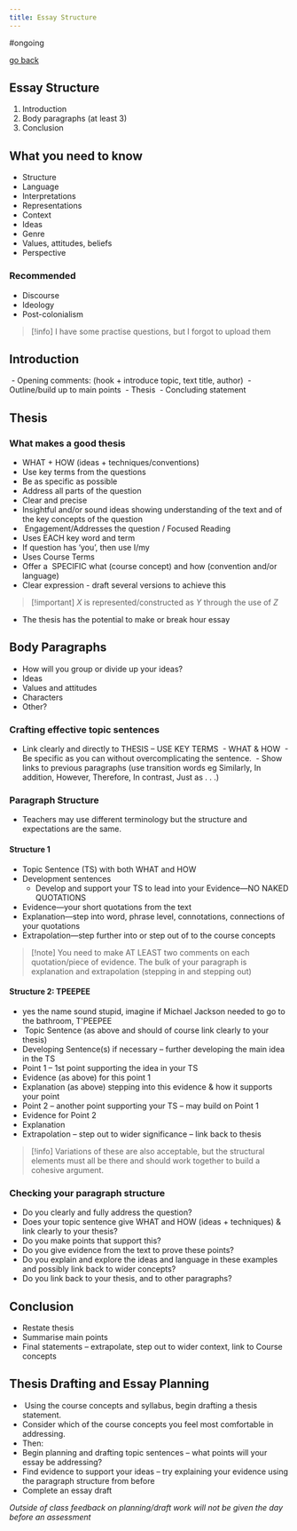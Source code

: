 ```yaml
---
title: Essay Structure
---
```

#ongoing

[go back](11Subjects/11Literature)

## Essay Structure
1. Introduction
2. Body paragraphs (at least 3)
3.  Conclusion

## What you need to know
- Structure
- Language
- Interpretations
- Representations
- Context
- Ideas
- Genre 
- Values, attitudes, beliefs
- Perspective

### Recommended
- Discourse
- Ideology
- Post-colonialism

> [!info] I have some practise questions, but I forgot to upload them


## Introduction
 - Opening comments: (hook + introduce topic, text title, author)
 - Outline/build up to main points 
 - Thesis
 - Concluding statement


## Thesis
### What makes a good thesis
- WHAT + HOW (ideas + techniques/conventions)
- Use key terms from the questions
- Be as specific as possible
- Address all parts of the question
- Clear and precise
- Insightful and/or sound ideas showing understanding of the text and of the key concepts of the question
-  Engagement/Addresses the question / Focused Reading
- ­Uses EACH key word and term
- ­If question has ‘you’, then use I/my
- Uses Course Terms
- Offer a  SPECIFIC what (course concept) and how (convention and/or language)
- Clear expression - draft several versions to achieve this

> [!important] $X$ is represented/constructed as $Y$ through the use of $Z$

- The thesis has the potential to make or break hour essay

## Body Paragraphs
- How will you group or divide up your ideas? 
- Ideas
- Values and attitudes
- Characters
- Other?

### Crafting effective topic sentences
- Link clearly and directly to THESIS – USE KEY TERMS
 - WHAT & HOW
 - Be specific as you can without overcomplicating the sentence.
 - Show links to previous paragraphs (use transition words eg Similarly, In addition, However, Therefore, In contrast, Just as . . .)

### Paragraph Structure
- Teachers may use different terminology but the structure and expectations are the same.
#### Structure 1
- Topic Sentence (TS) with both WHAT and HOW
- Development sentences
	- ­Develop and support your TS to lead into your Evidence—NO NAKED QUOTATIONS
- Evidence—your short quotations from the text
- Explanation—step into word, phrase level, connotations, connections of your quotations
- Extrapolation—step further into or step out of to the course concepts

> [!note] You need to make AT LEAST two comments on each quotation/piece of evidence. The bulk of your paragraph is explanation and extrapolation (stepping in and stepping out)

#### Structure 2: TPEEPEE
- yes the name sound stupid, imagine if Michael Jackson needed to go to the bathroom, T'PEEPEE
-  Topic Sentence (as above and should of course link clearly to your thesis)
- Developing Sentence(s) if necessary – further developing the main idea in the TS
- Point 1 – 1st point supporting the idea in your TS
- Evidence (as above) for this point 1
- Explanation (as above) stepping into this evidence & how it supports your point
- Point 2 – another point supporting your TS – may build on Point 1
- Evidence for Point 2
- Explanation
- Extrapolation – step out to wider significance – link back to thesis

> [!info] Variations of these are also acceptable, but the structural elements must all be there and should work together to build a cohesive argument.

### Checking your paragraph structure
- Do you clearly and fully address the question?
- Does your topic sentence give WHAT and HOW (ideas + techniques) & link clearly to your thesis?
- Do you make points that support this?
- Do you give evidence from the text to prove these points?
- Do you explain and explore the ideas and language in these examples and possibly link back to wider concepts?
- Do you link back to your thesis, and to other paragraphs?

## Conclusion
- Restate thesis
- Summarise main points
- Final statements – extrapolate, step out to wider context, link to Course concepts

## Thesis Drafting and Essay Planning
-  Using the course concepts and syllabus, begin drafting a thesis statement.
- Consider which of the course concepts you feel most comfortable in addressing.
- Then:
- ­Begin planning and drafting topic sentences – what points will your essay be addressing?
- Find evidence to support your ideas – try explaining your evidence using the paragraph structure from before
- Complete an essay draft

*Outside of class feedback on planning/draft work will not be given the day before an assessment*

